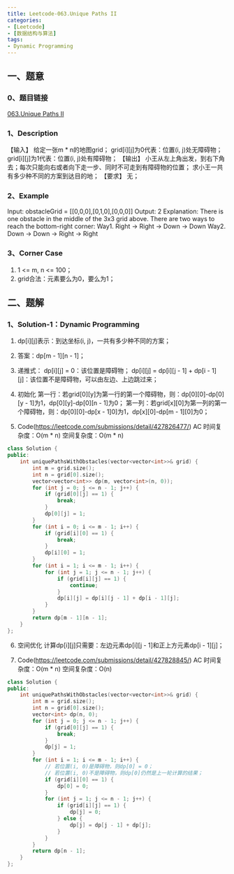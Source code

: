 ```yaml
---
title: Leetcode-063.Unique Paths II
categories: 
- [Leetcode]
- [数据结构与算法]
tags: 
- Dynamic Programming
---
```


## 一、题意

### 0、题目链接
[063.Unique Paths II](https://leetcode.com/problems/unique-paths-ii/)

### 1、Description
【输入】
给定一张m * n的地图grid；
grid[i][j]为0代表：位置(i, j)处无障碍物；
grid[i][j]为1代表：位置(i, j)处有障碍物；
【输出】
小王从左上角出发，到右下角去；每次只能向右或者向下走一步、同时不可走到有障碍物的位置；
求小王一共有多少种不同的方案到达目的地；
【要求】
无；

### 2、Example
Input: obstacleGrid = [[0,0,0],[0,1,0],[0,0,0]]
Output: 2
Explanation: There is one obstacle in the middle of the 3x3 grid above.
There are two ways to reach the bottom-right corner:
Way1. Right -> Right -> Down -> Down
Way2. Down -> Down -> Right -> Right

<!-- more -->

### 3、Corner Case
1. 1 <= m, n <= 100；
2. grid合法：元素要么为0，要么为1；

## 二、题解

### 1、Solution-1：Dynamic Programming
1. dp[i][j]表示：到达坐标(i, j)，一共有多少种不同的方案；

2. 答案：dp[m - 1][n - 1]；

3. 递推式：
dp[i][j] = 0：该位置是障碍物；
dp[i][j] = dp[i][j - 1] + dp[i - 1][j]：该位置不是障碍物，可以由左边、上边跳过来；

4. 初始化
第一行：若grid[0][y]为第一行的第一个障碍物，则：dp[0][0]-dp[0][y - 1]为1，dp[0][y]-dp[0][n - 1]为0；
第一列：若grid[x][0]为第一列的第一个障碍物，则：dp[0][0]-dp[x - 1]0]为1，dp[x][0]-dp[m - 1][0]为0；

5. Code(https://leetcode.com/submissions/detail/427826477/)
AC
时间复杂度：O(m * n)
空间复杂度：O(m * n)
```C++
class Solution {
public:
    int uniquePathsWithObstacles(vector<vector<int>>& grid) {
        int m = grid.size();
        int n = grid[0].size();
        vector<vector<int>> dp(m, vector<int>(n, 0));
        for (int j = 0; j <= n - 1; j++) {
            if (grid[0][j] == 1) {
                break;
            }
            dp[0][j] = 1;
        }
        for (int i = 0; i <= m - 1; i++) {
            if (grid[i][0] == 1) {
                break;
            }
            dp[i][0] = 1;
        }
        for (int i = 1; i <= m - 1; i++) {
            for (int j = 1; j <= n - 1; j++) {
                if (grid[i][j] == 1) {
                    continue;
                }
                dp[i][j] = dp[i][j - 1] + dp[i - 1][j];
            }
        }
        return dp[m - 1][n - 1];
    }
};
```

6. 空间优化
计算dp[i][j]只需要：左边元素dp[i][j - 1]和正上方元素dp[i - 1][j]；

7. Code(https://leetcode.com/submissions/detail/427828845/)
AC
时间复杂度：O(m * n)
空间复杂度：O(n)
```C++
class Solution {
public:
    int uniquePathsWithObstacles(vector<vector<int>>& grid) {
        int m = grid.size();
        int n = grid[0].size();
        vector<int> dp(n, 0);
        for (int j = 0; j <= n - 1; j++) {
            if (grid[0][j] == 1) {
                break;
            }
            dp[j] = 1;
        }
        for (int i = 1; i <= m - 1; i++) {
            // 若位置(i, 0)是障碍物，则dp[0] = 0；
            // 若位置(i, 0)不是障碍物，则dp[0]仍然是上一轮计算的结果；
            if (grid[i][0] == 1) {
                dp[0] = 0;
            }
            for (int j = 1; j <= n - 1; j++) {
                if (grid[i][j] == 1) {
                    dp[j] = 0;
                } else {
                    dp[j] = dp[j - 1] + dp[j];
                }
            }
        }
        return dp[n - 1];
    }
};
```